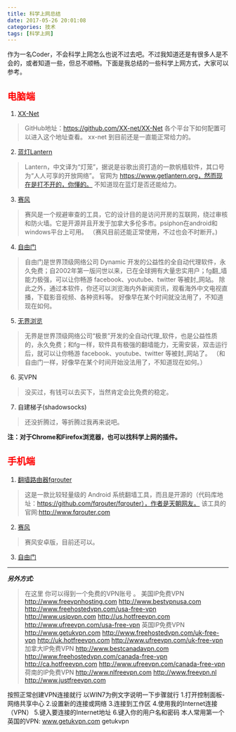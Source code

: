 ```yaml
---
title: 科学上网总结
date: 2017-05-26 20:01:08
categories: 技术
tags: [科学上网]
---
```


作为一名Coder，不会科学上网怎么也说不过去吧。不过我知道还是有很多人是不会的，或者知道一些，但总不顺畅。下面是我总结的一些科学上网方式，大家可以参考。<!-- more -->

<font color="#f00">电脑端</font>
---

1. [XX-Net](https://github.com/XX-net/XX-Net/wiki/%E4%B8%AD%E6%96%87%E6%96%87%E6%A1%A3)
> GitHub地址：https://github.com/XX-net/XX-Net
> 各个平台下如何配置可以进入这个地址查看。
> xx-net 到目前还是一直能正常给力的。

2. [蓝灯Lantern](https://www.getlantern.org/)
> Lantern，中文译为“灯笼”，据说是谷歌出资打造的一款帆樯软件，其口号为“人人可享的开放网络”。
> 官网为 https://www.getlantern.org，然而现在是打不开的，你懂的。
> 不知道现在蓝灯是否还能给力。

3. [赛风](https://s3.amazonaws.com/psiphon/web/mjr4-p23r-puwl/zh/download.html)
> 赛风是一个规避审查的工具，它的设计目的是访问开房的互联网，绕过审核和防火墙。它是开源并且开发于加拿大多伦多市。psiphon在android和windows平台上可用。
> （赛风目前还能正常使用，不过也会不时断开。)

4. [自由门](http://webapi.br.baidu.com/v2/type/0x3/subtype/0x40000017/safe_page.html#url=http://dongtaiwang.com/loc/phome.php?v=7.54p&l=804)
> 自由门是世界顶级网络公司 Dynamic 开发的公益性的全自动代理软件，永久免费；自2002年第一版问世以来，已在全球拥有大量忠实用户；fg翻_墙能力极强，可以让你畅游 facebook、youtube、twitter 等被封_网站。 除此之外，通过本软件，你还可以浏览海内外新闻资讯，观看海外中文电视直播，下载影音视频、各种资料等。 
> 好像早在某个时间就没法用了，不知道现在如何。

5. [无界浏览](http://www.wujieliulan.com/download.php)
> 无界是世界顶级网络公司“极景”开发的全自动代理_软件，也是公益性质的，永久免费；和fg一样，软件具有极强的翻墙能力，无需安装，双击运行后，就可以让你畅游 facebook、youtube、twitter 等被封_网站了。
> （和自由门一样，好像早在某个时间开始没法用了，不知道现在如何。）

6. 买VPN
> 没买过，有钱可以去买下，当然肯定会比免费的稳定。

7. 自建梯子(shadowsocks)
> 还没折腾过，等折腾过我再来说吧。

**注：对于Chrome和Firefox浏览器，也可以找科学上网的插件。**


<font color="#f00">手机端</font>
---

1. [翻墙路由器fqrouter](https://github.com/fqrouter/fqrouter)
> 这是一款比较轻量级的 Android 系统翻墙工具，而且是开源的（代码库地址：https://github.com/fqrouter/fqrouter），作者是天朝网友。
> 该工具的官网:http://www.fqrouter.com

2. [赛风](https://s3.amazonaws.com/psiphon/web/mjr4-p23r-puwl/PsiphonAndroid.apk)
> 赛风安卓版，目前还可以。

3. [自由门](http://www.wujieliulan.com/download.php)




---

***另外方式:***

> 在这里 你可以得到一个免费的VPN账号 。 
> 美国IP免费VPN
> http://www.freevpnhosting.com
> http://www.bestvpnusa.com
> http://www.freehostedvpn.com/usa-free-vpn
> http://www.usipvpn.com
> http://us.hotfreevpn.com
> http://www.ufreevpn.com/usa-free-vpn
> 英国IP免费VPN
> http://www.getukvpn.com
> http://www.freehostedvpn.com/uk-free-vpn
> http://uk.hotfreevpn.com
> http://www.ufreevpn.com/uk-free-vpn
> 加拿大IP免费VPN
> http://www.bestcanadavpn.com 
> http://www.freehostedvpn.com/canada-free-vpn
> http://ca.hotfreevpn.com
> http://www.ufreevpn.com/canada-free-vpn
> 荷南的IP免费VPN
> http://www.nlfreevpn.com
> http://www.freevpn.nl
> http://www.justfreevpn.com

按照正常创建VPN连接就行 以WIN7为例文字说明一下步骤就行
1.打开控制面板-网络共享中心
2.设置新的连接或网络
3.连接到工作区
4.使用我的Internet连接（VPN）
5.键入要连接的Internet地址
6.键入你的用户名和密码
本人常用第一个英国的VPN: www.getukvpn.com  getukvpn  



